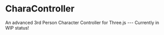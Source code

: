 # CharaController
An advanced 3rd Person Character Controller for Three.js --- Currently in WIP status!
